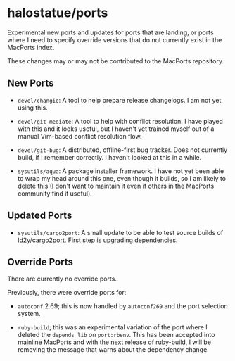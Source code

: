 # halostatue/ports

Experimental new ports and updates for ports that are landing, or ports where
I need to specify override versions that do not currently exist in the MacPorts
index.

These changes may or may not be contributed to the MacPorts repository.

## New Ports

- `devel/changie`: A tool to help prepare release changelogs. I am not yet using
  this.

- `devel/git-mediate`: A tool to help with conflict resolution. I have played
  with this and it looks useful, but I haven't yet trained myself out of
  a manual Vim-based conflict resolution flow.

- `devel/git-bug`: A distributed, offline-first bug tracker. Does not currently
  build, if I remember correctly. I haven't looked at this in a while.

- `sysutils/aqua`: A package installer framework. I have not yet been able to
  wrap my head around this one, even though it builds, so I am likely to
  delete this (I don't want to maintain it even if others in the MacPorts
  community find it useful).

## Updated Ports

- `sysutils/cargo2port`: A small update to be able to test source builds of
  [ld2y/cargo2port][]. First step is upgrading dependencies.

## Override Ports

There are currently no override ports.

Previously, there were override ports for:

- `autoconf` 2.69; this is now handled by `autoconf269` and the port selection
  system.

- `ruby-build`; this was an experimental variation of the port where I deleted
  the `depends_lib` on `port:rbenv`. This has been accepted into mainline
  MacPorts and with the next release of ruby-build, I will be removing the
  message that warns about the dependency change.

[ld2y/cargo2port]: https://github.com/ld2y/cargo2port
